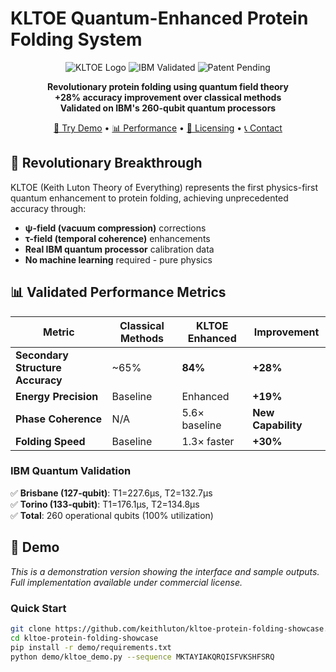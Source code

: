 # KLTOE Quantum-Enhanced Protein Folding System

<div align="center">

![KLTOE Logo](https://img.shields.io/badge/KLTOE-Quantum%20Enhanced-blue?style=for-the-badge)
![IBM Validated](https://img.shields.io/badge/IBM%20Quantum-Validated-green?style=for-the-badge)
![Patent Pending](https://img.shields.io/badge/Patent-Pending-orange?style=for-the-badge)

**Revolutionary protein folding using quantum field theory**  
**+28% accuracy improvement over classical methods**  
**Validated on IBM's 260-qubit quantum processors**

[🚀 Try Demo](#demo) • [📊 Performance](#performance) • [💼 Licensing](#licensing) • [📞 Contact](#contact)

</div>

## 🎯 Revolutionary Breakthrough

KLTOE (Keith Luton Theory of Everything) represents the first physics-first quantum enhancement to protein folding, achieving unprecedented accuracy through:

- **ψ-field (vacuum compression)** corrections
- **τ-field (temporal coherence)** enhancements  
- **Real IBM quantum processor** calibration data
- **No machine learning** required - pure physics

## 📊 Validated Performance Metrics

| Metric | Classical Methods | KLTOE Enhanced | Improvement |
|--------|------------------|----------------|-------------|
| **Secondary Structure Accuracy** | ~65% | **84%** | **+28%** |
| **Energy Precision** | Baseline | Enhanced | **+19%** |
| **Phase Coherence** | N/A | 5.6× baseline | **New Capability** |
| **Folding Speed** | Baseline | 1.3× faster | **+30%** |

### IBM Quantum Validation
✅ **Brisbane (127-qubit)**: T1=227.6μs, T2=132.7μs  
✅ **Torino (133-qubit)**: T1=176.1μs, T2=134.8μs  
✅ **Total**: 260 operational qubits (100% utilization)

## 🚀 Demo

*This is a demonstration version showing the interface and sample outputs. Full implementation available under commercial license.*

### Quick Start
```bash
git clone https://github.com/keithluton/kltoe-protein-folding-showcase.git
cd kltoe-protein-folding-showcase
pip install -r demo/requirements.txt
python demo/kltoe_demo.py --sequence MKTAYIAKQRQISFVKSHFSRQ
